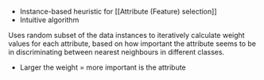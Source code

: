 - Instance-based heuristic for [[Attribute (Feature) selection]] 
- Intuitive algorithm

Uses random subset of the data instances to iteratively calculate weight values for each attribute, based on how important the attribute seems to be in discriminating between nearest neighbours in different classes.
- Larger the weight = more important is the attribute